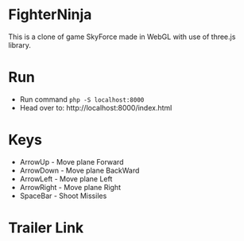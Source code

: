# FighterNinja

This is a clone of game SkyForce made in WebGL with use of three.js library.

# Run

- Run command `php -S localhost:8000`
- Head over to: http://localhost:8000/index.html

# Keys

- ArrowUp - Move plane Forward
- ArrowDown - Move plane BackWard
- ArrowLeft - Move plane Left
- ArrowRight - Move plane Right
- SpaceBar - Shoot Missiles

# Trailer Link

